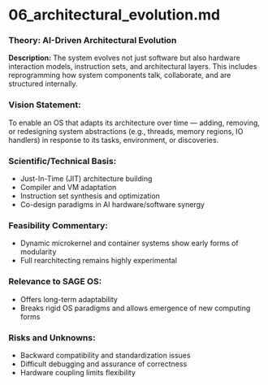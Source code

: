 # 06\_architectural\_evolution.md

### Theory: AI-Driven Architectural Evolution

**Description:**
The system evolves not just software but also hardware interaction models, instruction sets, and architectural layers. This includes reprogramming how system components talk, collaborate, and are structured internally.

### Vision Statement:

To enable an OS that adapts its architecture over time — adding, removing, or redesigning system abstractions (e.g., threads, memory regions, IO handlers) in response to its tasks, environment, or discoveries.

### Scientific/Technical Basis:

* Just-In-Time (JIT) architecture building
* Compiler and VM adaptation
* Instruction set synthesis and optimization
* Co-design paradigms in AI hardware/software synergy

### Feasibility Commentary:

* Dynamic microkernel and container systems show early forms of modularity
* Full rearchitecting remains highly experimental

### Relevance to SAGE OS:

* Offers long-term adaptability
* Breaks rigid OS paradigms and allows emergence of new computing forms

### Risks and Unknowns:

* Backward compatibility and standardization issues
* Difficult debugging and assurance of correctness
* Hardware coupling limits flexibility
